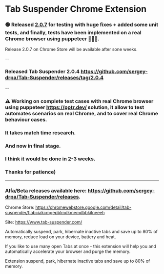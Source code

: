 # Tab Suspender Chrome Extension

### 🟢 Released [2.0.7](https://github.com/sergey-drpa/Tab-Suspender/releases/tag/2.0.7) for testing with huge fixes + added some unit tests, and finally, tests have been implemented on a real Chrome browser using puppeteer 🎉🎉🎉.
Release 2.0.7 on Chrome Store will be available after sone weeks.

--

### Released Tab Suspender 2.0.4 https://github.com/sergey-drpa/Tab-Suspender/releases/tag/2.0.4

--

### ⚠️ Working on complete test cases with real Chrome browser using puppeteer https://pptr.dev/ solution, it allow to test automates scenarios on real Chrome, and to cover real Chrome behaviour cases.
### It takes match time research.
### And now in final stage.
### I think it would be done in 2-3 weeks.
### Thanks for patience)

---

### Alfa/Beta releases available here: https://github.com/sergey-drpa/Tab-Suspender/releases.

Chrome Store: https://chromewebstore.google.com/detail/tab-suspender/fiabciakcmgepblmdkmemdbbkilneeeh

Site: https://www.tab-suspender.com/

Automatically suspend, park, hibernate inactive tabs and save up to 80% of memory, reduce load on your device, battery and heat.

If you like to use many open Tabs at once - this extension will help you and automatically accelerate your browser and purge the memory.
	
Extension suspend, park, hibernate inactive tabs and save up to 80% of memory.  

